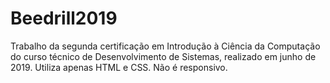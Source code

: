 # Beedrill2019
Trabalho da segunda certificação em Introdução à Ciência da Computação do curso técnico de Desenvolvimento de Sistemas, realizado em junho de 2019. Utiliza apenas HTML e CSS. Não é responsivo.
